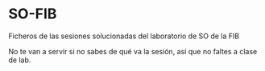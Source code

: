 # SO-FIB
Ficheros de las sesiones solucionadas del laboratorio de SO de la FIB

No te van a servir si no sabes de qué va la sesión, así que no faltes a clase de lab.
